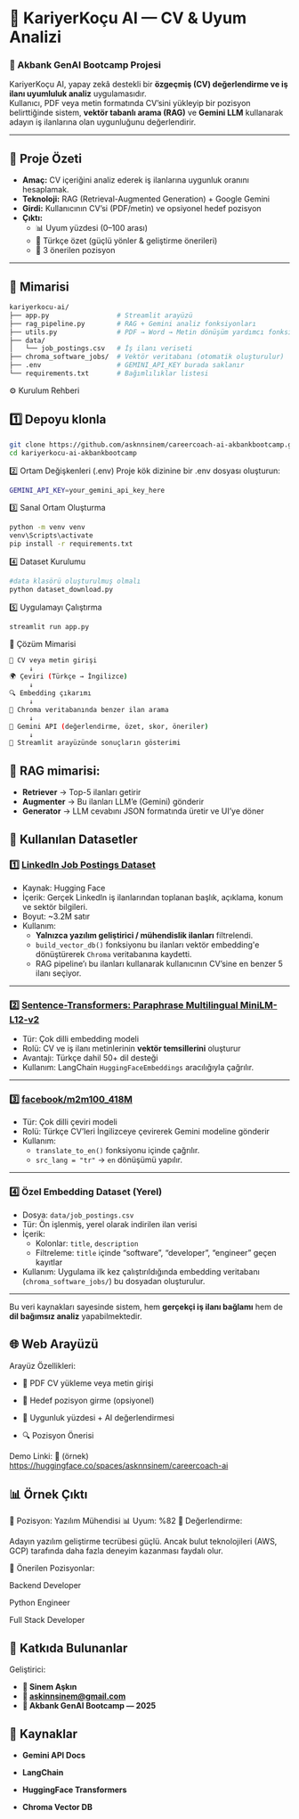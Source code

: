 # 💼 KariyerKoçu AI — CV & Uyum Analizi  
### 🚀 Akbank GenAI Bootcamp Projesi  

KariyerKoçu AI, yapay zekâ destekli bir **özgeçmiş (CV) değerlendirme ve iş ilanı uyumluluk analiz** uygulamasıdır.  
Kullanıcı, PDF veya metin formatında CV’sini yükleyip bir pozisyon belirttiğinde sistem, **vektör tabanlı arama (RAG)** ve **Gemini LLM** kullanarak adayın iş ilanlarına olan uygunluğunu değerlendirir.

---

## 🧠 Proje Özeti  

- **Amaç:** CV içeriğini analiz ederek iş ilanlarına uygunluk oranını hesaplamak.  
- **Teknoloji:** RAG (Retrieval-Augmented Generation) + Google Gemini  
- **Girdi:** Kullanıcının CV’si (PDF/metin) ve opsiyonel hedef pozisyon  
- **Çıktı:**  
  - 📊 Uyum yüzdesi (0–100 arası)  
  - 💬 Türkçe özet (güçlü yönler & geliştirme önerileri)  
  - 💼 3 önerilen pozisyon  

---

## 🧩 Mimarisi  

```bash
kariyerkocu-ai/
├── app.py                 # Streamlit arayüzü
├── rag_pipeline.py        # RAG + Gemini analiz fonksiyonları
├── utils.py               # PDF → Word → Metin dönüşüm yardımcı fonksiyonları
├── data/
│   └── job_postings.csv   # İş ilanı veriseti
├── chroma_software_jobs/  # Vektör veritabanı (otomatik oluşturulur)
├── .env                   # GEMINI_API_KEY burada saklanır
└── requirements.txt       # Bağımlılıklar listesi
```

⚙️ Kurulum Rehberi
## 1️⃣ Depoyu klonla

```bash
git clone https://github.com/asknnsinem/careercoach-ai-akbankbootcamp.git
cd kariyerkocu-ai-akbankbootcamp
```
2️⃣ Ortam Değişkenleri (.env)
Proje kök dizinine bir .env dosyası oluşturun:
```bash
GEMINI_API_KEY=your_gemini_api_key_here
```
3️⃣ Sanal Ortam Oluşturma
```bash
python -m venv venv
venv\Scripts\activate
pip install -r requirements.txt
```
4️⃣ Dataset Kurulumu
```bash
#data klasörü oluşturulmuş olmalı
python dataset_download.py
``` 
 
5️⃣ Uygulamayı Çalıştırma
```bash
streamlit run app.py
```

🧩 Çözüm Mimarisi
```bash
📄 CV veya metin girişi
     ↓
🌍 Çeviri (Türkçe → İngilizce)
     ↓
🔍 Embedding çıkarımı
     ↓
🧠 Chroma veritabanında benzer ilan arama
     ↓
🤖 Gemini API (değerlendirme, özet, skor, öneriler)
     ↓
💬 Streamlit arayüzünde sonuçların gösterimi

```
## 🧠 RAG mimarisi:
- **Retriever** → Top-5 ilanları getirir
- **Augmenter** → Bu ilanları LLM’e (Gemini) gönderir
- **Generator** → LLM cevabını JSON formatında üretir ve UI’ye döner

## 🧾 Kullanılan Datasetler

### 1️⃣ [LinkedIn Job Postings Dataset](https://huggingface.co/datasets/xanderios/linkedin-job-postings)
- Kaynak: Hugging Face  
- İçerik: Gerçek LinkedIn iş ilanlarından toplanan başlık, açıklama, konum ve sektör bilgileri.  
- Boyut: ~3.2M satır  
- Kullanım:  
  - **Yalnızca yazılım geliştirici / mühendislik ilanları** filtrelendi.  
  - `build_vector_db()` fonksiyonu bu ilanları vektör embedding'e dönüştürerek `Chroma` veritabanına kaydetti.  
  - RAG pipeline’ı bu ilanları kullanarak kullanıcının CV’sine en benzer 5 ilanı seçiyor.  

---

### 2️⃣ [Sentence-Transformers: Paraphrase Multilingual MiniLM-L12-v2](https://huggingface.co/sentence-transformers/paraphrase-multilingual-MiniLM-L12-v2)
- Tür: Çok dilli embedding modeli  
- Rolü: CV ve iş ilanı metinlerinin **vektör temsillerini** oluşturur  
- Avantajı: Türkçe dahil 50+ dil desteği  
- Kullanım: LangChain `HuggingFaceEmbeddings` aracılığıyla çağrılır.  

---

### 3️⃣ [facebook/m2m100_418M](https://huggingface.co/facebook/m2m100_418M)
- Tür: Çok dilli çeviri modeli  
- Rolü: Türkçe CV’leri İngilizceye çevirerek Gemini modeline gönderir  
- Kullanım:  
  - `translate_to_en()` fonksiyonu içinde çağrılır.  
  - `src_lang = "tr"` → `en` dönüşümü yapılır.  

---
### 4️⃣ Özel Embedding Dataset (Yerel)
- Dosya: `data/job_postings.csv`  
- Tür: Ön işlenmiş, yerel olarak indirilen ilan verisi  
- İçerik:  
  - Kolonlar: `title`, `description`  
  - Filtreleme: `title` içinde “software”, “developer”, “engineer” geçen kayıtlar  
- Kullanım: Uygulama ilk kez çalıştırıldığında embedding veritabanı (`chroma_software_jobs/`) bu dosyadan oluşturulur.  

---

Bu veri kaynakları sayesinde sistem, hem **gerçekçi iş ilanı bağlamı** hem de **dil bağımsız analiz** yapabilmektedir.

## 🌐 Web Arayüzü

Arayüz Özellikleri:

- 📎 PDF CV yükleme veya metin girişi

- 🎯 Hedef pozisyon girme (opsiyonel)

- 🧮 Uygunluk yüzdesi + AI değerlendirmesi

- 🔍 Pozisyon Önerisi

Demo Linki:
🔗 (örnek) https://huggingface.co/spaces/asknnsinem/careercoach-ai

## 📊 Örnek Çıktı

🎯 Pozisyon: Yazılım Mühendisi
📊 Uyum: %82
🧠 Değerlendirme:

Adayın yazılım geliştirme tecrübesi güçlü. Ancak bulut teknolojileri (AWS, GCP) tarafında daha fazla deneyim kazanması faydalı olur.

💼 Önerilen Pozisyonlar:

Backend Developer

Python Engineer

Full Stack Developer

## 🏁 Katkıda Bulunanlar

Geliştirici:
- **👤 Sinem Aşkın**
- **📧 askinnsinem@gmail.com**
- **🏫 Akbank GenAI Bootcamp — 2025**

## 🔗 Kaynaklar

- **Gemini API Docs**

- **LangChain**

- **HuggingFace Transformers**

- **Chroma Vector DB**
